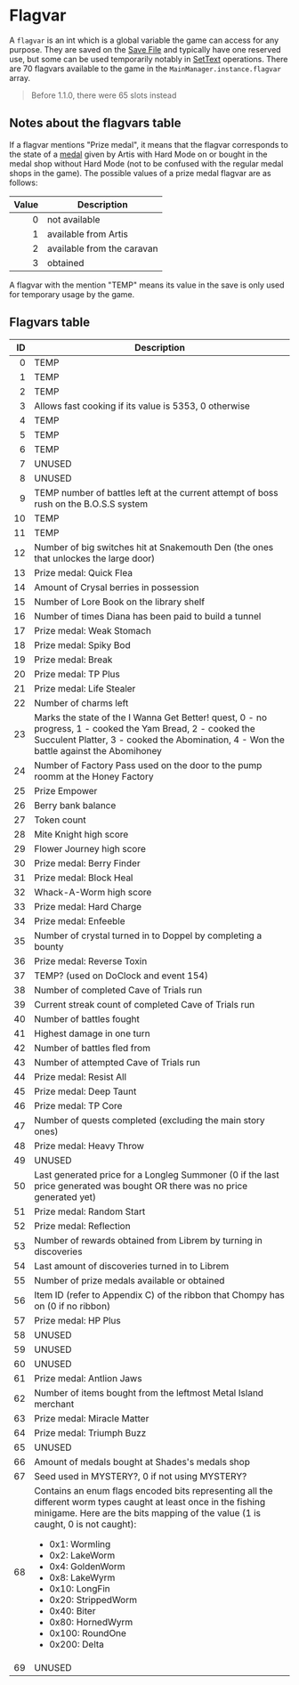 # Flagvar

A `flagvar` is an int which is a global variable the game can access for any purpose. They are saved on the [Save File](../External%20data%20format/Save%20File.md) and typically have one reserved use, but some can be used temporarily notably in [SetText](../SetText/SetText.md) operations. There are 70 flagvars available to the game in the `MainManager.instance.flagvar` array.

 > Before 1.1.0, there were 65 slots instead

## Notes about the flagvars table

If a flagvar mentions "Prize medal", it means that the flagvar corresponds to the state of a [medal](../Enums%20and%20IDs/Medal.md) given by Artis with Hard Mode on or bought in the medal shop without Hard Mode (not to be confused with the regular medal shops in the game). The possible values of a prize medal flagvar are as follows:

|Value|Description|
|-----:|-----------|
|0|not available|
|1|available from Artis|
|2|available from the caravan|
|3|obtained|

A flagvar with the mention "TEMP" means its value in the save is only used for temporary usage by the game.

## Flagvars table

|ID|Description|
|--:|-----------|
|0|TEMP|
|1|TEMP|
|2|TEMP|
|3|Allows fast cooking if its value is 5353, 0 otherwise|
|4|TEMP|
|5|TEMP|
|6|TEMP|
|7|UNUSED|
|8|UNUSED|
|9|TEMP number of battles left at the current attempt of boss rush on the B.O.S.S system|
|10|TEMP|
|11|TEMP|
|12|Number of big switches hit at Snakemouth Den (the ones that unlockes the large door)|
|13|Prize medal: Quick Flea|
|14|Amount of Crysal berries in possession|
|15|Number of Lore Book on the library shelf|
|16|Number of times Diana has been paid to build a tunnel|
|17|Prize medal: Weak Stomach|
|18|Prize medal: Spiky Bod|
|19|Prize medal: Break|
|20|Prize medal: TP Plus|
|21|Prize medal: Life Stealer|
|22|Number of charms left|
|23|Marks the state of the I Wanna Get Better! quest, 0 - no progress, 1 - cooked the Yam Bread, 2 - cooked the Succulent Platter, 3 - cooked the Abomination, 4 - Won the battle against the Abomihoney|
|24|Number of Factory Pass used on the door to the pump roomm at the Honey Factory|
|25|Prize Empower|
|26|Berry bank balance|
|27|Token count|
|28|Mite Knight high score|
|29|Flower Journey high score|
|30|Prize medal: Berry Finder|
|31|Prize medal: Block Heal|
|32|Whack-A-Worm high score|
|33|Prize medal: Hard Charge|
|34|Prize medal: Enfeeble|
|35|Number of crystal turned in to Doppel by completing a bounty|
|36|Prize medal: Reverse Toxin|
|37|TEMP? (used on DoClock and event 154)|
|38|Number of completed Cave of Trials run|
|39|Current streak count of completed Cave of Trials run|
|40|Number of battles fought|
|41|Highest damage in one turn|
|42|Number of battles fled from|
|43|Number of attempted Cave of Trials run|
|44|Prize medal: Resist All|
|45|Prize medal: Deep Taunt|
|46|Prize medal: TP Core|
|47|Number of quests completed (excluding the main story ones)|
|48|Prize medal: Heavy Throw|
|49|UNUSED|
|50|Last generated price for a Longleg Summoner (0 if the last price generated was bought OR there was no price generated yet)|
|51|Prize medal: Random Start|
|52|Prize medal: Reflection|
|53|Number of rewards obtained from Librem by turning in discoveries|
|54|Last amount of discoveries turned in to Librem|
|55|Number of prize medals available or obtained|
|56|Item ID (refer to Appendix C) of the ribbon that Chompy has on (0 if no ribbon)|
|57|Prize medal: HP Plus|
|58|UNUSED|
|59|UNUSED|
|60|UNUSED|
|61|Prize medal: Antlion Jaws|
|62|Number of items bought from the leftmost Metal Island merchant|
|63|Prize medal: Miracle Matter|
|64|Prize medal: Triumph Buzz|
|65|UNUSED|
|66|Amount of medals bought at Shades's medals shop|
|67|Seed used in MYSTERY?, 0 if not using MYSTERY?|
|68|Contains an enum flags encoded bits representing all the different worm types caught at least once in the fishing minigame. Here are the bits mapping of the value (1 is caught, 0 is not caught):<ul><li>0x1: Wormling</li><li>0x2: LakeWorm</li><li>0x4: GoldenWorm</li><li>0x8: LakeWyrm</li><li>0x10: LongFin</li><li>0x20: StrippedWorm</li><li>0x40: Biter</li><li>0x80: HornedWyrm</li><li>0x100: RoundOne</li><li>0x200: Delta</li></ul>|
|69|UNUSED|
